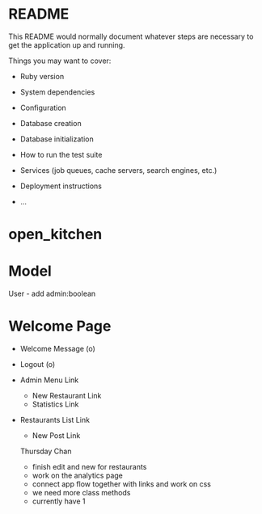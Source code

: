# README

This README would normally document whatever steps are necessary to get the
application up and running.

Things you may want to cover:

* Ruby version

* System dependencies

* Configuration

* Database creation

* Database initialization

* How to run the test suite

* Services (job queues, cache servers, search engines, etc.)

* Deployment instructions

* ...
# open_kitchen

# Model
User - add admin:boolean

# Welcome Page 

* Welcome Message (o)
* Logout (o)
* Admin Menu Link
  - New Restaurant Link
  - Statistics Link

* Restaurants List Link
  - New Post Link

  Thursday 
  Chan 
  - finish edit and new for restaurants
  - work on the analytics page
  - connect app flow together with links and work on css
  - we need more class methods
  - currently have 1 